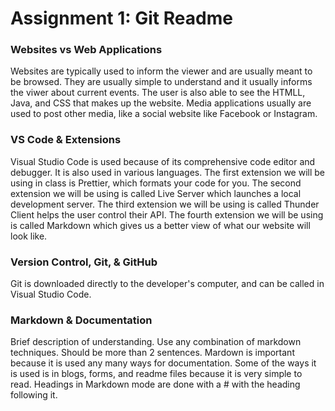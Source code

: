 # Assignment 1: Git Readme

### Websites vs Web Applications

Websites are typically used to inform the viewer and are usually meant to be browsed. They are usually simple to understand and it usually informs the viwer about current events. The user is also able to see the HTMLL, Java, and CSS that makes up the website. Media applications usually are used to post other media, like a social website like Facebook or Instagram.


### VS Code & Extensions

Visual Studio Code is used because of its comprehensive code editor and debugger. It is also used in various languages. The first extension we will be using in class is Prettier, which formats your code for you. The second extension we will be using is called Live Server which launches a local development server. The third extension we will be using is called Thunder Client helps the user control their API. The fourth extension we will be using is called Markdown which gives us a better view of what our website will look like. 
### Version Control, Git, & GitHub
Git is downloaded directly to the developer's computer, and can be called in Visual Studio Code. 
### Markdown & Documentation

Brief description of understanding. Use any combination of markdown techniques. Should be more than 2 sentences.
Mardown is important because it is used any many ways for documentation. Some of the ways it is used is in blogs, forms, and readme files because it is very simple to read. Headings in Markdown mode are done with a # with the heading following it. 